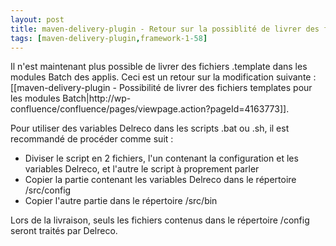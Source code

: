 ```yaml
---
layout: post
title: maven-delivery-plugin - Retour sur la possiblité de livrer des fichiers .template depuis les modules batch
tags: [maven-delivery-plugin,framework-1-58]
---
```

Il n'est maintenant plus possible de livrer des fichiers .template dans les modules Batch des applis. Ceci est un retour sur la modification suivante : [[maven-delivery-plugin - Possibilité de livrer des fichiers templates pour les modules Batch|http://wp-confluence/confluence/pages/viewpage.action?pageId=4163773]].

Pour utiliser des variables Delreco dans les scripts .bat ou .sh, il est recommandé de procéder comme suit :
* Diviser le script en 2 fichiers, l'un contenant la configuration et les variables Delreco, et l'autre le script à proprement parler
* Copier la partie contenant les variables Delreco dans le répertoire /src/config
* Copier l'autre partie dans le répertoire /src/bin

Lors de la livraison, seuls les fichiers contenus dans le répertoire /config seront traités par Delreco.